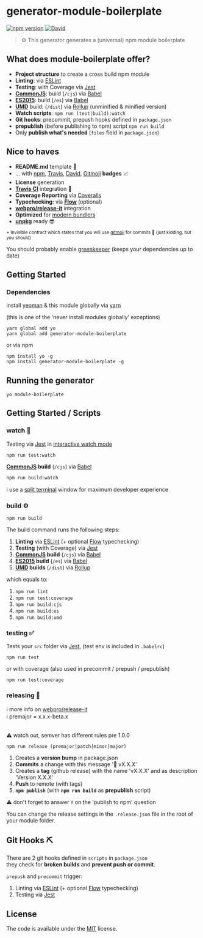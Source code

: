 # generator-module-boilerplate

[![npm version](https://badge.fury.io/js/generator-module-boilerplate.svg)](https://badge.fury.io/js/generator-module-boilerplate)
[![David](https://img.shields.io/david/duivvv/generator-module-boilerplate.svg?style=flat-square)](https://david-dm.org/duivvv/generator-module-boilerplate)

> ⚙️ This generator generates a (universal) npm module boilerplate

## What does module-boilerplate offer?

- **Project structure** to create a cross build npm module
- **Linting**: via [ESLint](http://eslint.org/)
- **Testing**: with Coverage via [Jest](https://facebook.github.io/jest/)
- **[CommonJS](http://webpack.github.io/docs/commonjs.html)**: build (`/cjs`)  via [Babel](https://babeljs.io/)
- **[ES2015](http://www.2ality.com/2014/09/es6-modules-final.html)**: build (`/es`) via [Babel](https://babeljs.io/)
- **[UMD](https://github.com/umdjs/umd)** build: (`/dist`) via [Rollup](http://rollupjs.org/) (unminified & minified version)
- **Watch scripts**: `npm run (test|build):watch`
- **Git hooks**: precommit, prepush hooks defined in `package.json`
- **prepublish** (before publishing to npm) script `npm run build`
- Only **publish what's needed** (`files` field in `package.json`)

## Nice to haves

- **README.md** template :memo:
- ... with [npm](https://www.npmjs.com/), [Travis](https://travis-ci.org/), [David](https://david-dm.org/), [Gitmoji](https://gitmoji.carloscuesta.me/) **badges** :chart_with_upwards_trend:
- **License** generation
- **[Travis CI](https://travis-ci.org/)** integration :construction_worker:
- **Coverage Reporting** via [Coveralls](https://coveralls.io/)
- **Typechecking**: via **[Flow](https://flowtype.org/)** (optional)
- **[webpro/release-it](https://github.com/webpro/release-it)** integration
- **Optimized** for [modern bundlers](https://github.com/rollup/rollup/wiki/jsnext:main)
- **[unpkg](https://unpkg.com/)** ready 😎


<small>+ Invisible contract which states that you will use [gitmoji](https://gitmoji.carloscuesta.me/) for commits 🤘 (just kidding, but you should)</small>

You should probably enable [greenkeeper](https://greenkeeper.io/) (keeps your dependencies up to date)

## Getting Started

### Dependencies

install [yeoman](http://yeoman.io) & this module globally via [yarn](https://github.com/yarnpkg/yarn)

(this is one of the 'never install modules globally' exceptions)

```console
yarn global add yo
yarn global add generator-module-boilerplate
```

or via npm

```console
npm install yo -g
npm install generator-module-boilerplate -g
```

## Running the generator


```console
yo module-boilerplate
```

## Getting Started / Scripts

### watch 👀

Testing via [Jest](https://facebook.github.io/jest/) in [interactive watch mode](https://egghead.io/lessons/javascript-use-jest-s-interactive-watch-mode)

```console
npm run test:watch
```

**[CommonJS](http://webpack.github.io/docs/commonjs.html) build** (`/cjs`) via [Babel](https://babeljs.io/)

```console
npm run build:watch

```

ℹ️ use a [split terminal](https://hyper.is/) window for maximum developer experience

### build ⚙️

```console
npm run build
```
The build command runs the following steps:

1. **Linting** via [ESLint](http://eslint.org/) (+ optional [Flow](https://flowtype.org/) typechecking)
3. **Testing** (with Coverage) via [Jest](https://facebook.github.io/jest/)
4. **[CommonJS](http://webpack.github.io/docs/commonjs.html) build** (`/cjs`)  via [Babel](https://babeljs.io/)
5. **[ES2015](http://www.2ality.com/2014/09/es6-modules-final.html) build** (`/es`) via [Babel](https://babeljs.io/)
6. **[UMD](https://github.com/umdjs/umd) builds** (`/dist`) via [Rollup](http://rollupjs.org/)

which equals to:

1. `npm run lint`
3. `npm run test:coverage`
2. `npm run build:cjs`
4. `npm run build:es`
5. `npm run build:umd`


### testing :white_check_mark:

Tests your `src` folder via [Jest](https://facebook.github.io/jest/), (test env is included in `.babelrc`)

```console
npm run test
```

or with coverage (also used in precommit / prepush / prepublish)

```console
npm run test:coverage
```

### releasing 🔖


ℹ️ more info on [webpro/release-it](https://github.com/webpro/release-it)
<br/> ℹ️ premajor = x.x.x-beta.x

<br/>⚠️ watch out, semver has different rules pre 1.0.0

```console
npm run release (premajor|patch|minor|major)
```

1. Creates a **version bump** in package.json
2. **Commits** a change with this message '🔖 vX.X.X'
3. Creates a **tag** (github release) with the name 'vX.X.X' and as description 'Version X.X.X'
4. **Push** to remote (with tags)
5. **`npm publish`** (with **`npm run build`** as **prepublish** script)

⚠️ don't forget to answer `Y` on the 'publish to npm' question

You can change the release settings in the `.release.json` file in the root of your module folder.

## Git Hooks ⛏

There are 2 git hooks defined in `scripts` in `package.json`
<br/>they check for **broken builds** and **prevent push or commit**.

`prepush` and `precommit` trigger:

1. Linting via [ESLint](http://eslint.org/) (+ optional [Flow](https://flowtype.org/) typechecking)
2. Testing via [Jest](https://facebook.github.io/jest/)


## License

The code is available under the [MIT](LICENSE) license.

